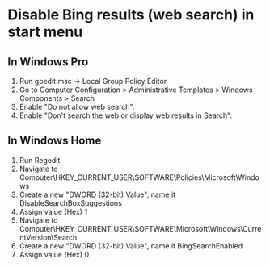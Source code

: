# Disable Bing results (web search) in start menu

## In Windows Pro

1. Run gpedit.msc -> Local Group Policy Editor
2. Go to Computer Configuration > Administrative Templates > Windows Components > Search
3. Enable "Do not allow web search".
4. Enable "Don't search the web or display web results in Search".


## In Windows Home

1. Run Regedit
2. Navigate to Computer\HKEY_CURRENT_USER\SOFTWARE\Policies\Microsoft\Windows
3. Create a new "DWORD (32-bit) Value", name it DisableSearchBoxSuggestions
4. Assign value (Hex) 1
5. Navigate to Computer\HKEY_CURRENT_USER\SOFTWARE\Microsoft\Windows\CurrentVersion\Search
6. Create a new "DWORD (32-bit) Value", name it BingSearchEnabled
7. Assign value (Hex) 0
